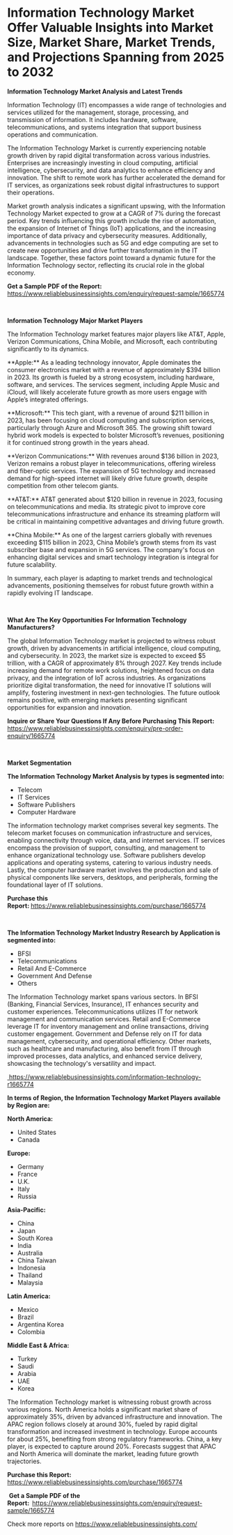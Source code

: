 <p><h1>Information Technology Market Offer Valuable Insights into Market Size, Market Share, Market Trends, and Projections Spanning from 2025 to 2032</h1></p><p><strong>Information Technology Market Analysis and Latest Trends</strong></p>
<p><p>Information Technology (IT) encompasses a wide range of technologies and services utilized for the management, storage, processing, and transmission of information. It includes hardware, software, telecommunications, and systems integration that support business operations and communication. </p><p>The Information Technology Market is currently experiencing notable growth driven by rapid digital transformation across various industries. Enterprises are increasingly investing in cloud computing, artificial intelligence, cybersecurity, and data analytics to enhance efficiency and innovation. The shift to remote work has further accelerated the demand for IT services, as organizations seek robust digital infrastructures to support their operations. </p><p>Market growth analysis indicates a significant upswing, with the Information Technology Market expected to grow at a CAGR of 7% during the forecast period. Key trends influencing this growth include the rise of automation, the expansion of Internet of Things (IoT) applications, and the increasing importance of data privacy and cybersecurity measures. Additionally, advancements in technologies such as 5G and edge computing are set to create new opportunities and drive further transformation in the IT landscape. Together, these factors point toward a dynamic future for the Information Technology sector, reflecting its crucial role in the global economy.</p></p>
<p><strong>Get a Sample PDF of the Report:&nbsp;</strong> <a href="https://www.reliablebusinessinsights.com/enquiry/request-sample/1665774?utm_campaign=2276&utm_medium=2&utm_source=Github&utm_content=ia&utm_term=08042025&utm_id=information-technology">https://www.reliablebusinessinsights.com/enquiry/request-sample/1665774</a></p>
<p>&nbsp;</p>
<p><strong>Information Technology Major Market Players</strong></p>
<p><p>The Information Technology market features major players like AT&T, Apple, Verizon Communications, China Mobile, and Microsoft, each contributing significantly to its dynamics.</p><p>**Apple:** As a leading technology innovator, Apple dominates the consumer electronics market with a revenue of approximately $394 billion in 2023. Its growth is fueled by a strong ecosystem, including hardware, software, and services. The services segment, including Apple Music and iCloud, will likely accelerate future growth as more users engage with Apple’s integrated offerings.</p><p>**Microsoft:** This tech giant, with a revenue of around $211 billion in 2023, has been focusing on cloud computing and subscription services, particularly through Azure and Microsoft 365. The growing shift toward hybrid work models is expected to bolster Microsoft’s revenues, positioning it for continued strong growth in the years ahead.</p><p>**Verizon Communications:** With revenues around $136 billion in 2023, Verizon remains a robust player in telecommunications, offering wireless and fiber-optic services. The expansion of 5G technology and increased demand for high-speed internet will likely drive future growth, despite competition from other telecom giants.</p><p>**AT&T:** AT&T generated about $120 billion in revenue in 2023, focusing on telecommunications and media. Its strategic pivot to improve core telecommunications infrastructure and enhance its streaming platform will be critical in maintaining competitive advantages and driving future growth.</p><p>**China Mobile:** As one of the largest carriers globally with revenues exceeding $115 billion in 2023, China Mobile’s growth stems from its vast subscriber base and expansion in 5G services. The company's focus on enhancing digital services and smart technology integration is integral for future scalability.</p><p>In summary, each player is adapting to market trends and technological advancements, positioning themselves for robust future growth within a rapidly evolving IT landscape.</p></p>
<p>&nbsp;</p>
<p><strong>What Are The Key Opportunities For Information Technology Manufacturers?</strong></p>
<p><p>The global Information Technology market is projected to witness robust growth, driven by advancements in artificial intelligence, cloud computing, and cybersecurity. In 2023, the market size is expected to exceed $5 trillion, with a CAGR of approximately 8% through 2027. Key trends include increasing demand for remote work solutions, heightened focus on data privacy, and the integration of IoT across industries. As organizations prioritize digital transformation, the need for innovative IT solutions will amplify, fostering investment in next-gen technologies. The future outlook remains positive, with emerging markets presenting significant opportunities for expansion and innovation.</p></p>
<p><strong>Inquire or Share Your Questions If Any Before Purchasing This Report:</strong> <a href="https://www.reliablebusinessinsights.com/enquiry/pre-order-enquiry/1665774?utm_campaign=2276&utm_medium=2&utm_source=Github&utm_content=ia&utm_term=08042025&utm_id=information-technology">https://www.reliablebusinessinsights.com/enquiry/pre-order-enquiry/1665774</a></p>
<p>&nbsp;</p>
<p><strong>Market Segmentation</strong></p>
<p><strong>The Information Technology Market Analysis by types is segmented into:</strong></p>
<p><ul><li>Telecom</li><li>IT Services</li><li>Software Publishers</li><li>Computer Hardware</li></ul></p>
<p><p>The information technology market comprises several key segments. The telecom market focuses on communication infrastructure and services, enabling connectivity through voice, data, and internet services. IT services encompass the provision of support, consulting, and management to enhance organizational technology use. Software publishers develop applications and operating systems, catering to various industry needs. Lastly, the computer hardware market involves the production and sale of physical components like servers, desktops, and peripherals, forming the foundational layer of IT solutions.</p></p>
<p><strong>Purchase this Report:&nbsp;</strong><a href="https://www.reliablebusinessinsights.com/purchase/1665774?utm_campaign=2276&utm_medium=2&utm_source=Github&utm_content=ia&utm_term=08042025&utm_id=information-technology">https://www.reliablebusinessinsights.com/purchase/1665774</a></p>
<p>&nbsp;</p>
<p><strong>The Information Technology Market Industry Research by Application is segmented into:</strong></p>
<p><ul><li>BFSI</li><li>Telecommunications</li><li>Retail And E-Commerce</li><li>Government And Defense</li><li>Others</li></ul></p>
<p><p>The Information Technology market spans various sectors. In BFSI (Banking, Financial Services, Insurance), IT enhances security and customer experiences. Telecommunications utilizes IT for network management and communication services. Retail and E-Commerce leverage IT for inventory management and online transactions, driving customer engagement. Government and Defense rely on IT for data management, cybersecurity, and operational efficiency. Other markets, such as healthcare and manufacturing, also benefit from IT through improved processes, data analytics, and enhanced service delivery, showcasing the technology's versatility and impact.</p></p>
<p><a href="https://www.reliablebusinessinsights.com/information-technology-r1665774?utm_campaign=2276&utm_medium=2&utm_source=Github&utm_content=ia&utm_term=08042025&utm_id=information-technology">&nbsp;https://www.reliablebusinessinsights.com/information-technology-r1665774</a></p>
<p><strong>In terms of Region, the Information Technology Market Players available by Region are:</strong></p>
<p>
    <p> <strong> North America: </strong>
        <ul>
            <li>United States</li>
            <li>Canada</li>
        </ul>
        </p> 
    <p> <strong> Europe: </strong>
        <ul>
            <li>Germany</li>
            <li>France</li>
            <li>U.K.</li>
            <li>Italy</li>
            <li>Russia</li>
        </ul>
        </p> 
    <p> <strong> Asia-Pacific: </strong>
        <ul>
            <li>China</li>
            <li>Japan</li>
            <li>South Korea</li>
            <li>India</li>
            <li>Australia</li>
            <li>China Taiwan</li>
            <li>Indonesia</li>
            <li>Thailand</li>
            <li>Malaysia</li>
        </ul>
        </p> 
    <p> <strong> Latin America: </strong>
        <ul>
            <li>Mexico</li>
            <li>Brazil</li>
            <li>Argentina Korea</li>
            <li>Colombia</li>
        </ul>
        </p> 
    <p> <strong> Middle East & Africa: </strong>
        <ul>
            <li>Turkey</li>
            <li>Saudi</li>
            <li>Arabia</li>
            <li>UAE</li>
            <li>Korea</li>
        </ul>
    </p>
    </p>
<p><p>The Information Technology market is witnessing robust growth across various regions. North America holds a significant market share of approximately 35%, driven by advanced infrastructure and innovation. The APAC region follows closely at around 30%, fueled by rapid digital transformation and increased investment in technology. Europe accounts for about 25%, benefiting from strong regulatory frameworks. China, a key player, is expected to capture around 20%. Forecasts suggest that APAC and North America will dominate the market, leading future growth trajectories.</p></p>
<p><strong>Purchase this Report: </strong><a href="https://www.reliablebusinessinsights.com/purchase/1665774?utm_campaign=2276&utm_medium=2&utm_source=Github&utm_content=ia&utm_term=08042025&utm_id=information-technology">https://www.reliablebusinessinsights.com/purchase/1665774</a></p>
<p>&nbsp;<strong>Get a Sample PDF of the Report:&nbsp;&nbsp;</strong><a href="https://www.reliablebusinessinsights.com/enquiry/request-sample/1665774?utm_campaign=2276&utm_medium=2&utm_source=Github&utm_content=ia&utm_term=08042025&utm_id=information-technology">https://www.reliablebusinessinsights.com/enquiry/request-sample/1665774</a></p>
<p><strong></strong></p>
<p>Check more reports on <a href="https://www.reliablebusinessinsights.com/?utm_campaign=2276&utm_medium=2&utm_source=Github&utm_content=ia&utm_term=08042025&utm_id=information-technology">https://www.reliablebusinessinsights.com/</a></p>